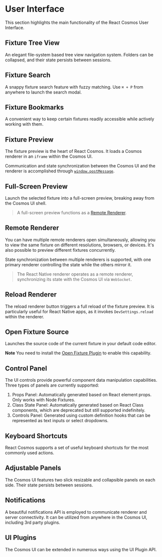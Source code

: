 # User Interface

This section highlights the main functionality of the React Cosmos User Interface.

## Fixture Tree View

An elegant file-system based tree view navigation system. Folders can be collapsed, and their state persists between sessions.

## Fixture Search

A snappy fixture search feature with fuzzy matching. Use `⌘ + P` from anywhere to launch the search modal.

## Fixture Bookmarks

A convenient way to keep certain fixtures readily accessible while actively working with them.

## Fixture Preview

The fixture preview is the heart of React Cosmos. It loads a Cosmos renderer in an `iframe` within the Cosmos UI.

Communication and state synchronization between the Cosmos UI and the renderer is accomplished through [`window.postMessage`](https://developer.mozilla.org/en-US/docs/Web/API/Window/postMessage).

## Full-Screen Preview

Launch the selected fixture into a full-screen preview, breaking away from the Cosmos UI shell.

> A full-screen preview functions as a [Remote Renderer](#remote-renderer).

## Remote Renderer

You can have multiple remote renderers open simultaneously, allowing you to view the same fixture on different resolutions, browsers, or devices. It's also possible to preview different fixtures concurrently.

State synchronization between multiple renderers is supported, with one primary renderer controlling the state while the others mirror it.

> The React Native renderer operates as a remote renderer, synchronizing its state with the Cosmos UI via `WebSocket`.

## Reload Renderer

The reload renderer button triggers a full reload of the fixture preview. It is particularly useful for React Native apps, as it invokes `DevSettings.reload` within the renderer.

## Open Fixture Source

Launches the source code of the current fixture in your default code editor.

**Note** You need to install the [Open Fixture Plugin](../plugins/cosmos-plugins.md#open-fixture-plugin) to enable this capability.

## Control Panel

The UI controls provide powerful component data manipulation capabilities. Three types of panels are currently supported:

1. Props Panel: Automatically generated based on React element props. Only works with Node Fixtures.
2. Class State Panel: Automatically generated based on React Class components, which are deprecated but still supported indefinitely.
3. Controls Panel: Generated using custom definition hooks that can be represented as text inputs or select dropdowns.

## Keyboard Shortcuts

React Cosmos supports a set of useful keyboard shortcuts for the most commonly used actions.

## Adjustable Panels

The Cosmos UI features two slick resizable and collapsible panels on each side. Their state persists between sessions.

## Notifications

A beautiful notifications API is employed to communicate renderer and server connectivity. It can be utilized from anywhere in the Cosmos UI, including 3rd party plugins.

## UI Plugins

The Cosmos UI can be extended in numerous ways using the UI Plugin API.
